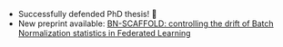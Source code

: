 - Successfully defended PhD thesis! 🎉
- New preprint available: <a href="https://arxiv.org/abs/2410.03281" target="_blank" rel="noopener noreferrer">BN-SCAFFOLD: controlling the drift of Batch Normalization statistics in Federated Learning</a>
